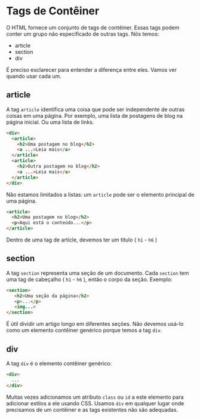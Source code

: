 # Tags de Contêiner

O HTML fornece um conjunto de tags de contêiner. Essas tags podem conter um grupo não especificado de outras tags.
Nós temos:

- article
- section
- div

É preciso esclarecer para entender a diferença entre eles. Vamos ver quando usar cada um.

## article

A tag `article` identifica uma coisa que pode ser independente de outras coisas em uma página.
Por exemplo, uma lista de postagens de blog na página inicial.
Ou uma lista de links.

```html
<div>
  <article>
    <h2>Uma postagem no blog</h2>
    <a ...>Leia mais</a>
  </article>
  <article>
    <h2>Outra postagem no blog</h2>
    <a ...>Leia mais</a>
  </article>
</div>
```

Não estamos limitados a listas: um `article` pode ser o elemento principal de uma página.

```html
<article>
  <h2>Uma postagem no blog</h2>
  <p>Aqui está o conteúdo...</p>
</article>
```

Dentro de uma tag de article, devemos ter um título ( `h1` - `h6` )

## section

A tag `section` representa uma seção de um documento. Cada `section` tem uma tag de cabeçalho ( `h1` - `h6` ), então o corpo da seção.
Exemplo:

```html
<section>
   <h2>Uma seção da página</h2>
   <p>...</p>
   <img...>
</section>
```

É útil dividir um artigo longo em diferentes seções.
Não devemos usá-lo como um elemento contêiner genérico porque temos a tag `div`.

## div

A tag `div` é o elemento contêiner genérico:

```html
<div>
  ...
</div>
```

Muitas vezes adicionamos um atributo `class` ou `id` a este elemento para adicionar estilos a ele usando CSS.
Usamos `div` em qualquer lugar onde precisamos de um contêiner e as tags existentes não são adequadas.
